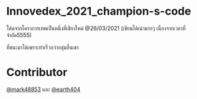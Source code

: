 # Innovedex_2021_champion-s-code
โค้ดจากโครงการเทพเป็นหนึ่งที่เชียงใหม่ @26/03/2021 (เขียนได้เน่ามากๆ เนื่องจากเวลาที่จำกัด5555)

ที่ชนะมาได้เพราะทำเร็วกว่ากลุ่มอื่นเขา

# Contributor
[@mark48853](https://github.com/mark48853) และ [@earth404](https://github.com/earth404)
